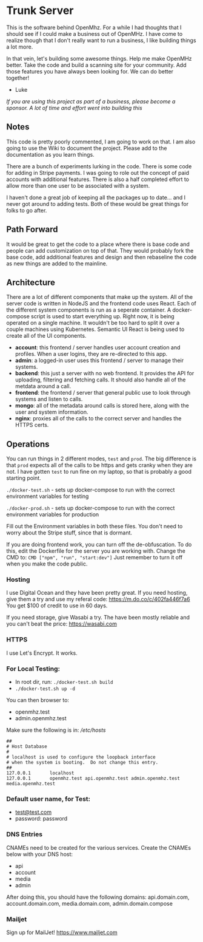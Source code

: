 # Trunk Server
This is the software behind OpenMhz. For a while I had thoughts that I should see if I could make a business out of OpenMHz. I have come to realize though that I don't really want to run a business, I like building things a lot more. 

In that vein, let's building some awesome things. Help me make OpenMHz better. Take the code and build a scanning site for your community. Add those features you have always been looking for. We can do better together!

 - Luke

*If you are using this project as part of a business, please become a sponsor. A lot of time and effort went into building this*

## Notes
This code is pretty poorly commented, I am going to work on that. I am also going to use the Wiki to document the project. Please add to the documentation as you learn things.

There are a bunch of experiments lurking in the code. There is some code for adding in Stripe payments. I was going to role out the concept of paid accounts with additional features. There is also a half completed effort to allow more than one user to be associated with a system. 

I haven't done a great job of keeping all the packages up to date... and I never got around to adding tests. Both of these would be great things for folks to go after.

## Path Forward
It would be great to get the code to a place where there is base code and people can add customization on top of that. They would probably fork the base code, add additional features and design and then rebaseline the code as new things are added to the mainline. 

## Architecture
There are a lot of different components that make up the system. All of the server code is written in NodeJS and the frontend code uses React. Each of the different system components is run as a seperate container. A docker-compose script is used to start everything up. Right now, it is being operated on a single machine. It wouldn't be too hard to split it over a couple machines using Kubernetes. Semantic UI React is being used to create all of the UI components. 
 - **account**: this frontend / server handles user account creation and profiles. When a user logins, they are re-directed to this app.
 - **admin**: a logged-in user uses this frontend / server to manage their systems.
 - **backend**: this just a server with no web frontend. It provides the API for uploading, filtering and fetching calls. It should also handle all of the metdata around a call.
 - **frontend**: the frontend / server that general public use to look through systems and listen to calls.
 - **mongo**: all of the metadata around calls is stored here, along with the user and system information.
 - **nginx**: proxies all of the calls to the correct server and handles the HTTPS certs.

## Operations

You can run things in 2 different modes, `test` and `prod`. The big difference is that `prod` expects all of the calls to be https and gets cranky when they are not. I have gotten `test` to run fine on my laptop, so that is probably a good starting point.


`./docker-test.sh` - sets up docker-compose to run with the correct environment variables for testing

`./docker-prod.sh` - sets up docker-compose to run with the correct environment variables for production

Fill out the Environment variables in both these files. You don't need to worry about the Stripe stuff, since that is dormant.

If you are doing frontend work, you can turn off the de-obfuscation. To do this, edit the Dockerfile for the server you are working with. Change the CMD to:
`CMD ["npm", "run", "start:dev"]` Just remember to turn it off when you make the code public.



### Hosting
I use Digital Ocean and they have been pretty great. If you need hosting, give them a try and use my referal code: https://m.do.co/c/402fa446f7a6
You get $100 of credit to use in 60 days.

If you need storage, give Wasabi a try. The have been mostly reliable and you can't beat the price: https://wasabi.com


### HTTPS
I use Let's Encrypt. It works.

### For Local Testing:
  - In root dir, run: `./docker-test.sh build`
  - `./docker-test.sh up -d`

You can then browser to:
- openmhz.test
- admin.openmhz.test

Make sure the following is in: */etc/hosts*

````
##
# Host Database
#
# localhost is used to configure the loopback interface
# when the system is booting.  Do not change this entry.
##
127.0.0.1       localhost
127.0.0.1       openmhz.test api.openmhz.test admin.openmhz.test media.openmhz.test
````

### Default user name, for Test:

- test@test.com
- password: password


### DNS Entries

CNAMEs need to be created for the various services. Create the CNAMEs below with your DNS host:
- api
- account
- media
- admin

After doing this, you should have the following domains: api.domain.com, account.domain.com, media.domain.com, admin.domain.compose

### Mailjet
Sign up for MailJet! 
https://www.mailjet.com